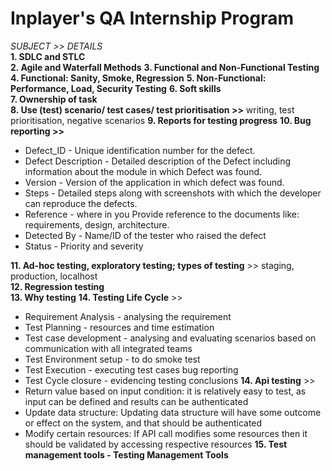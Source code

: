 # Inplayer's QA Internship Program 
_SUBJECT >> DETAILS_  
**1. SDLC and STLC**    
**2. Agile and Waterfall Methods**
**3. Functional and Non-Functional Testing**    
**4. Functional: Sanity, Smoke, Regression**
**5. Non-Functional: Performance, Load, Security Testing**
**6. Soft skills**  
**7. Ownership of task**    
**8. Use (test) scenario/ test cases/ test prioritisation >>** writing, test prioritisation, negative scenarios 
**9. Reports for testing progress**
**10. Bug reporting >>**
 - Defect_ID - Unique identification number for the defect.
 - Defect Description - Detailed description of the Defect including information about the module in which Defect was found.
 - Version - Version of the application in which defect was found.
 - Steps - Detailed steps along with screenshots with which the developer can reproduce the defects.
 - Reference - where in you Provide reference to the documents like: requirements, design, architecture.
 - Detected By - Name/ID of the tester who raised the defect
 - Status - Priority and severity
 
**11. Ad-hoc testing, exploratory testing; types of testing** >> staging, production, localhost   
**12. Regression testing**  
**13. Why testing**
**14. Testing Life Cycle** >> 
- Requirement Analysis - analysing the requirement
- Test Planning - resources and time estimation
- Test case development - analysing and evaluating scenarios based on communication with all integrated teams
- Test Environment setup - to do smoke test
- Test Execution - executing test cases bug reporting
- Test Cycle closure - evidencing testing conclusions 
**14. Api testing** >>
- Return value based on input condition: it is relatively easy to test, as input can be defined and results can be authenticated
- Update data structure: Updating data structure will have some outcome or effect on the system, and that should be authenticated
- Modify certain resources: If API call modifies some resources then it should be validated by accessing respective resources
**15. Test management tools - Testing Management Tools**